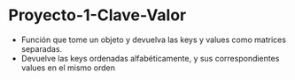 # Proyecto-1-Clave-Valor
- Función que tome un objeto y devuelva las keys y values como matrices separadas.
- Devuelve las keys ordenadas alfabéticamente, y sus correspondientes values en el mismo orden
